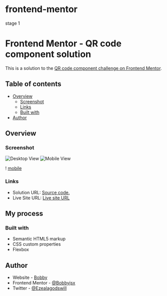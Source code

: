 # frontend-mentor
stage 1
# Frontend Mentor - QR code component solution

This is a solution to the [QR code component challenge on Frontend Mentor](https://www.frontendmentor.io/challenges/qr-code-component-iux_sIO_H). 

## Table of contents

- [Overview](#overview)
  - [Screenshot](#screenshot)
  - [Links](#links)
  - [Built with](#built-with)
- [Author](#author)

## Overview

### Screenshot

![Desktop View](https://user-images.githubusercontent.com/104563882/221358432-9fdec198-48d9-49db-9087-6d189d37befd.png)
![Mobile View](https://user-images.githubusercontent.com/104563882/221358435-306d017c-0c30-42f0-af59-b47c8789f900.png)

! [mobile](images/mobile.png)

### Links

- Solution URL: [Source code.](https://github.com/Bobbyjsx/frontend-mentor/tree/main/qr-code-component-main)
- Live Site URL: [Live site URL ](https://your-live-site-url.com)

## My process

### Built with

- Semantic HTML5 markup
- CSS custom properties
- Flexbox


## Author

- Website - [Bobby](https://bobby-portfolio.vercel.app/)
- Frontend Mentor - [@Bobbyjsx](https://www.frontendmentor.io/profile/bobbyjsx)
- Twitter - [@Ezealagodswill](https://www.twitter.com/ezealagodswill)
